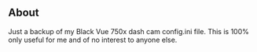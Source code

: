 ## About

Just a backup of my Black Vue 750x dash cam config.ini file. This is 100% only useful for me and of no interest to anyone else.

